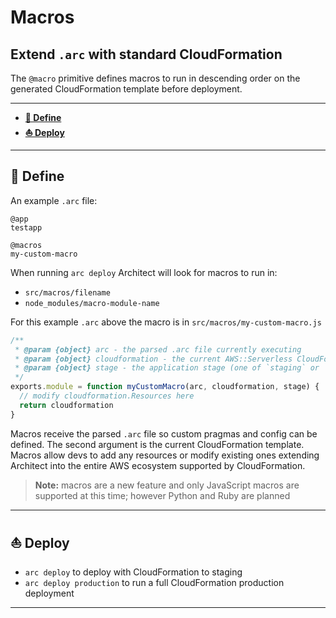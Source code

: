# Macros

## Extend `.arc` with standard CloudFormation

The `@macro` primitive defines macros to run in descending order on the generated CloudFormation template before deployment.

---

- <a href=#local><b>🚜 Define</b></a>
- <a href=#deploy><b>⛵️ Deploy</b></a>

---

<h2 id=local>🚜 Define</h2>

An example `.arc` file:

```arc
@app
testapp

@macros
my-custom-macro
```

When running `arc deploy` Architect will look for macros to run in:

- `src/macros/filename`
- `node_modules/macro-module-name`

For this example `.arc` above the macro is in `src/macros/my-custom-macro.js`

```javascript
/**
 * @param {object} arc - the parsed .arc file currently executing
 * @param {object} cloudformation - the current AWS::Serverless CloudFormation template
 * @param {object} stage - the application stage (one of `staging` or `production`)
 */
exports.module = function myCustomMacro(arc, cloudformation, stage) {
  // modify cloudformation.Resources here
  return cloudformation
}
```

Macros receive the parsed `.arc` file so custom pragmas and config can be defined. The second argument is the current CloudFormation template. Macros allow devs to add any resources or modify existing ones extending Architect into the entire AWS ecosystem supported by CloudFormation.

> **Note:** macros are a new feature and only JavaScript macros are supported at this time; however Python and Ruby are planned

---

<h2 id=deploy>⛵️ Deploy</h2>

- `arc deploy` to deploy with CloudFormation to staging
- `arc deploy production` to run a full CloudFormation production deployment

---
